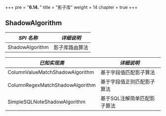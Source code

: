 +++
pre = "<b>6.14. </b>"
title = "影子库"
weight = 14
chapter = true
+++

## ShadowAlgorithm

| *SPI 名称*       | *详细说明*   |
|---------------- |------------ |
| ShadowAlgorithm | 影子库路由算法 |

| *已知实现类*                      | *详细说明*              |
|-------------------------------- |----------------------- |
| ColumnValueMatchShadowAlgorithm | 基于字段值匹配影子算法     |
| ColumnRegexMatchShadowAlgorithm | 基于字段值正则匹配影子算法  |
| SimpleSQLNoteShadowAlgorithm    | 基于SQL注解简单匹配影子算法 |
